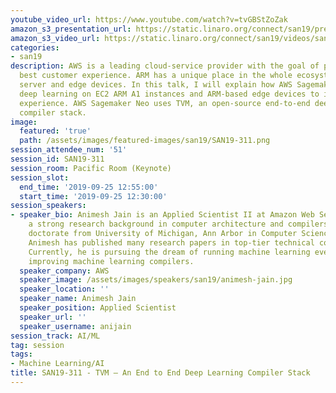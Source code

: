 ```yaml
---
youtube_video_url: https://www.youtube.com/watch?v=tvGBStZoZak
amazon_s3_presentation_url: https://static.linaro.org/connect/san19/presentations/san19-311.pdf
amazon_s3_video_url: https://static.linaro.org/connect/san19/videos/san19-311.mp4
categories:
- san19
description: AWS is a leading cloud-service provider with the goal of providing the
  best customer experience. ARM has a unique place in the whole ecosystem – both at
  server and edge devices. In this talk, I will explain how AWS Sagemaker Neo accelerates
  deep learning on EC2 ARM A1 instances and ARM-based edge devices to improve customer
  experience. AWS Sagemaker Neo uses TVM, an open-source end-to-end deep learning
  compiler stack.
image:
  featured: 'true'
  path: /assets/images/featured-images/san19/SAN19-311.png
session_attendee_num: '51'
session_id: SAN19-311
session_room: Pacific Room (Keynote)
session_slot:
  end_time: '2019-09-25 12:55:00'
  start_time: '2019-09-25 12:30:00'
session_speakers:
- speaker_bio: Animesh Jain is an Applied Scientist II at Amazon Web Services with
    a strong research background in computer architecture and compilers. He has a
    doctorate from University of Michigan, Ann Arbor in Computer Science and Engineering.
    Animesh has published many research papers in top-tier technical conferences.
    Currently, he is pursuing the dream of running machine learning everywhere by
    improving machine learning compilers.
  speaker_company: AWS
  speaker_image: /assets/images/speakers/san19/animesh-jain.jpg
  speaker_location: ''
  speaker_name: Animesh Jain
  speaker_position: Applied Scientist
  speaker_url: ''
  speaker_username: anijain
session_track: AI/ML
tag: session
tags:
- Machine Learning/AI
title: SAN19-311 - TVM – An End to End Deep Learning Compiler Stack
---
```


